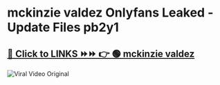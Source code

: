 
 # mckinzie valdez Onlyfans Leaked - Update Files pb2y1

## <h2><a href="https://clipsfans.com/mckinzie_valdez&ref=git">🔗 Click to LINKS ⏩⏩ 👉 🟢 mckinzie valdez </a></h2>

<a href="https://clipsfans.com/mckinzie_valdez&ref=git" rel="nofollow" data-target="animated-image.originalLink"><img src="https://i.ibb.co.com/xMMVF88/686577567.gif" alt="Viral Video Original" style="max-width: 100%; display: inline-block;" data-target="animated-image.originalImage"></a>

